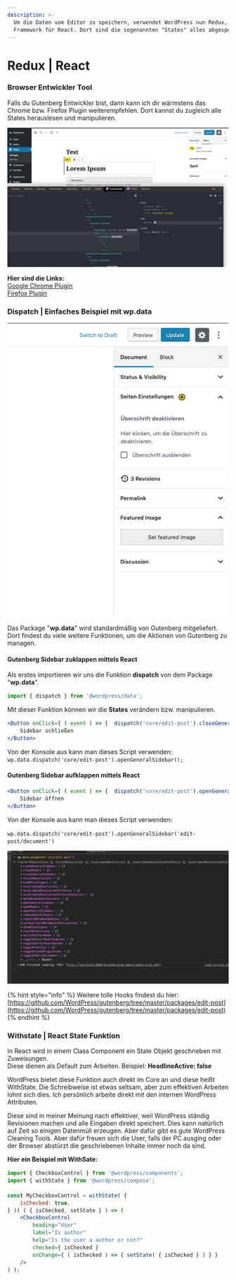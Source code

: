 ```yaml
---
description: >-
  Um die Daten vom Editor zu speichern, verwendet WordPress nun Redux, ein
  Framework für React. Dort sind die sogenannten "States" alles abgespeichert.
---
```


# Redux \| React

### Browser Entwickler Tool

Falls du Gutenberg Entwickler bist, dann kann ich dir wärmstens das Chrome bzw. Firefox Plugin weiterempfehlen. Dort kannst du zugleich alle States herauslesen und manipulieren. 

![](../.gitbook/assets/bildschirmfoto-2019-08-26-um-13.58.11.png)

**Hier sind die Links:**   
[Google Chrome Plugin](https://chrome.google.com/webstore/detail/react-developer-tools/fmkadmapgofadopljbjfkapdkoienihi?hl=en)  
[Firefox Plugin](https://addons.mozilla.org/en-US/firefox/addon/react-devtools/)

### Dispatch \| Einfaches Beispiel mit wp.data

![](../.gitbook/assets/bildschirmfoto-2019-08-26-um-14.22.39.png)

Das Package "**wp.data**" wird standardmäßig von Gutenberg mitgeliefert. Dort findest du viele weitere Funktionen, um die Aktionen von Gutenberg zu managen.  

#### Gutenberg Sidebar zuklappen mittels React  

Als erstes importieren wir uns die Funktion **dispatch** von dem Package "**wp.data**".

```javascript
import { dispatch } from '@wordpress/data';
```

Mit dieser Funktion können wir die **States** verändern bzw. manipulieren.  

```jsx
<Button onClick={ ( event ) => {  dispatch('core/edit-post').closeGeneralSidebar()  }   }>
    Sidebar schließen
</Button>
```

Von der Konsole aus kann man dieses Script verwenden:  
`wp.data.dispatch('core/edit-post').openGeneralSidebar();`

#### Gutenberg Sidebar aufklappen mittels React  

```jsx
<Button onClick={ ( event ) => {  dispatch('core/edit-post').openGeneralSidebar('edit-post/document')  }   }>
    Sidebar öffnen
</Button>
```

Von der Konsole aus kann man dieses Script verwenden:

`wp.data.dispatch('core/edit-post').openGeneralSidebar('edit-post/document')`

![](../.gitbook/assets/bildschirmfoto-2019-08-26-um-14.23.32.png)

{% hint style="info" %}
Weitere tolle Hooks findest du hier: [https://github.com/WordPress/gutenberg/tree/master/packages/edit-post](https://github.com/WordPress/gutenberg/tree/master/packages/edit-post)
{% endhint %}

### Withstate \| React State Funktion

In React wird in einem Class Component ein State Objekt geschrieben mit Zuweisungen.  
Diese dienen als Default zum Arbeiten. Beispiel: **HeadlineActive: false** 

WordPress bietet diese Funktion auch direkt im Core an und diese heißt WithState. Die Schreibweise ist etwas seltsam, aber zum effektiven Arbeiten lohnt sich dies. Ich persönlich arbeite direkt mit den internen WordPress Attributen.   
  
Diese sind in meiner Meinung nach effektiver, weil WordPress ständig Revisionen machen und alle Eingaben direkt speichert. Dies kann natürlich auf Zeit so einigen Datenmüll erzeugen. Aber dafür gibt es gute WordPress Cleaning Tools. Aber dafür freuen sich die User, falls der PC ausging oder der Browser abstürzt die geschriebenen Inhalte immer noch da sind.   
  
**Hier ein Beispiel mit WithSate:** 

```jsx
import { CheckboxControl } from '@wordpress/components';
import { withState } from '@wordpress/compose';
 
const MyCheckboxControl = withState( {
    isChecked: true,
} )( ( { isChecked, setState } ) => (
    <CheckboxControl
        heading="User"
        label="Is author"
        help="Is the user a author or not?"
        checked={ isChecked }
        onChange={ ( isChecked ) => { setState( { isChecked } ) } }
    />
) );
```

